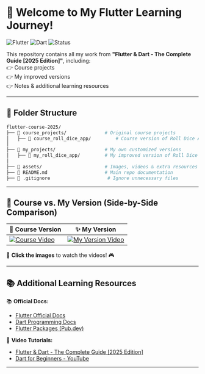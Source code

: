 # 🎯 Welcome to My Flutter Learning Journey!

![Flutter](https://img.shields.io/badge/Flutter-3.29.1-blue?logo=flutter)
![Dart](https://img.shields.io/badge/Dart-3.7.0-blue?logo=dart)
![Status](https://img.shields.io/badge/Status-Active-success)

This repository contains all my work from **"Flutter & Dart - The Complete Guide [2025 Edition]"**, including:  
👉 Course projects  
👉 My improved versions  
👉 Notes & additional learning resources  

---

## 📂 **Folder Structure**  

```bash
flutter-course-2025/
├── 💁️ course_projects/              # Original course projects
│   ├── 📂 course_roll_dice_app/         # Course version of Roll Dice App  
│
├── 💁️ my_projects/                  # My own customized versions  
│   ├── 📂 my_roll_dice_app/         # My improved version of Roll Dice App  
│
├── 💁️ assets/                       # Images, videos & extra resources  
├── 📄 README.md                     # Main repo documentation  
├── 📄 .gitignore                     # Ignore unnecessary files  
```

---

## 🎥 **Course vs. My Version (Side-by-Side Comparison)**  

| 📌 Course Version | ✨ My Version |
|------------------|--------------|
| [![Course Video]()]() | [![My Version Video]()]() |

📌 **Click the images** to watch the videos! 🎮  

---

## 📚 **Additional Learning Resources**  

📚 **Official Docs:**  
- [Flutter Official Docs](https://flutter.dev/docs)  
- [Dart Programming Docs](https://dart.dev/)  
- [Flutter Packages (Pub.dev)](https://pub.dev/)  

🎥 **Video Tutorials:**  
- [Flutter & Dart - The Complete Guide [2025 Edition]](https://www.udemy.com/course/learn-flutter-dart-to-build-ios-android-apps)  
- [Dart for Beginners - YouTube](https://www.youtube.com/watch?v=Fqcsow_7go4)  

---